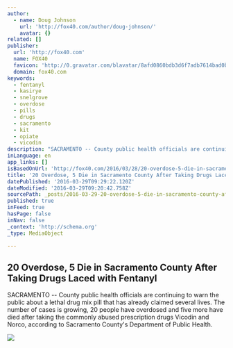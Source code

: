 ```yaml
---
author:
  - name: Doug Johnson
    url: 'http://fox40.com/author/doug-johnson/'
    avatar: {}
related: []
publisher:
  url: 'http://fox40.com'
  name: FOX40
  favicon: 'http://0.gravatar.com/blavatar/8afd0860bdb3d6f7adb7614bad0bb14c?s=16'
  domain: fox40.com
keywords:
  - fentanyl
  - kasirye
  - snelgrove
  - overdose
  - pills
  - drugs
  - sacramento
  - kit
  - opiate
  - vicodin
description: "SACRAMENTO -- County public health officials are continuing to warn the public about a lethal drug mix pill that has already claimed several lives. The number of cases is growing, 20 people have overdosed and five more have died after taking the commonly abused prescription drugs Vicodin and Norco, according to Sacramento County's Department of Public Health."
inLanguage: en
app_links: []
isBasedOnUrl: 'http://fox40.com/2016/03/28/20-overdose-5-die-in-sacramento-county-after-taking-drugs-laced-with-fentanyl/'
title: '20 Overdose, 5 Die in Sacramento County After Taking Drugs Laced with Fentanyl'
datePublished: '2016-03-29T09:29:22.120Z'
dateModified: '2016-03-29T09:20:42.758Z'
sourcePath: _posts/2016-03-29-20-overdose-5-die-in-sacramento-county-after-taking-drugs-l.md
published: true
inFeed: true
hasPage: false
inNav: false
_context: 'http://schema.org'
_type: MediaObject

---
```

<article style=""><h1>20 Overdose, 5 Die in Sacramento County After Taking Drugs Laced with Fentanyl</h1><p>SACRAMENTO -- County public health officials are continuing to warn the public about a lethal drug mix pill that has already claimed several lives. The number of cases is growing, 20 people have overdosed and five more have died after taking the commonly abused prescription drugs Vicodin and Norco, according to Sacramento County's Department of Public Health.</p><img src="https://i0.wp.com/tribfox40.files.wordpress.com/2016/03/promo283497981.jpg?fit=440%2C330&amp;ssl=1" /></article>